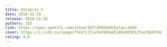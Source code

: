 ```yaml
---
title: DiCaprio 2
date: 2018-11-29
release: 2018-11-26
authors: JID
link: https://open.spotify.com/album/5QTC2PR0kH8CbzlgLczD1M
cover: https://i.scdn.co/image/77eb7c17cafe5503a4518b1085812fee78b87da5
rating: 4.5
---
```


